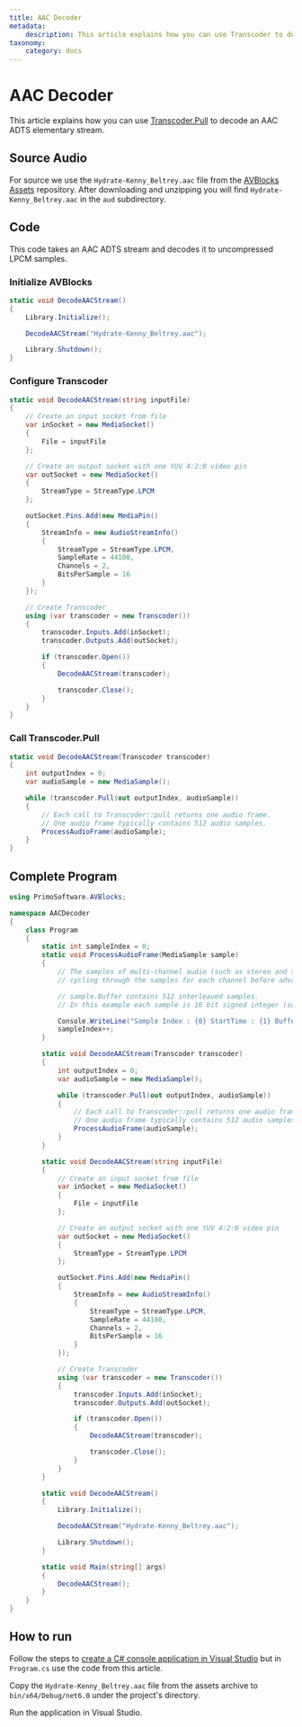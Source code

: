 ```yaml
---
title: AAC Decoder
metadata:
    description: This article explains how you can use Transcoder to decode an AAC ADTS elementary stream.
taxonomy:
    category: docs
---
```


# AAC Decoder

This article explains how you can use [Transcoder.Pull](https://doc.avblocks.com/net/latest/class_primo_software_1_1_a_v_blocks_1_1_transcoder.html#adcea55e196dc32689f98e91fa154a0eb) to decode an AAC ADTS elementary stream.

## Source Audio

For source we use the `Hydrate-Kenny_Beltrey.aac` file from the [AVBlocks Assets](https://github.com/avblocks/avblocks-assets/releases) repository. After downloading and unzipping you will find `Hydrate-Kenny_Beltrey.aac` in the `aud` subdirectory.

## Code

This code takes an AAC ADTS stream and decodes it to uncompressed LPCM samples.

### Initialize AVBlocks

``` csharp
static void DecodeAACStream()
{
    Library.Initialize();

    DecodeAACStream("Hydrate-Kenny_Beltrey.aac");

    Library.Shutdown();
}
```

### Configure Transcoder

``` csharp
static void DecodeAACStream(string inputFile)
{
    // Create an input socket from file
    var inSocket = new MediaSocket()
    {
        File = inputFile
    };

    // Create an output socket with one YUV 4:2:0 video pin
    var outSocket = new MediaSocket()
    {
        StreamType = StreamType.LPCM
    };

    outSocket.Pins.Add(new MediaPin()
    {
        StreamInfo = new AudioStreamInfo()
        {
            StreamType = StreamType.LPCM,
            SampleRate = 44100,
            Channels = 2,
            BitsPerSample = 16
        }
    });

    // Create Transcoder
    using (var transcoder = new Transcoder())
    {
        transcoder.Inputs.Add(inSocket);
        transcoder.Outputs.Add(outSocket);

        if (transcoder.Open())
        {
            DecodeAACStream(transcoder);

            transcoder.Close();
        }
    }
}
```

### Call Transcoder.Pull

``` csharp
static void DecodeAACStream(Transcoder transcoder)
{
    int outputIndex = 0;
    var audioSample = new MediaSample();

    while (transcoder.Pull(out outputIndex, audioSample))
    {
        // Each call to Transcoder::pull returns one audio frame. 
        // One audio frame typically contains 512 audio samples.  
        ProcessAudioFrame(audioSample);
    }
}
```

## Complete Program

``` csharp
using PrimoSoftware.AVBlocks;

namespace AACDecoder
{
    class Program
    {
        static int sampleIndex = 0;
        static void ProcessAudioFrame(MediaSample sample)
        {
            // The samples of multi-channel audio (such as stereo and surround) are stored by 
            // cycling through the samples for each channel before advancing to the next sample time

            // sample.Buffer contains 512 interleaved samples.
            // In this example each sample is 16 bit signed integer (so 1024 bytes total) 

            Console.WriteLine("Sample Index : {0} StartTime : {1} Buffer.Start : {2} Buffer.DataSize : {3}", sampleIndex, sample.StartTime, sample.Buffer.Start, sample.Buffer.DataSize);
            sampleIndex++;
        }

        static void DecodeAACStream(Transcoder transcoder)
        {
            int outputIndex = 0;
            var audioSample = new MediaSample();

            while (transcoder.Pull(out outputIndex, audioSample))
            {
                // Each call to Transcoder::pull returns one audio frame. 
                // One audio frame typically contains 512 audio samples.  
                ProcessAudioFrame(audioSample);
            }
        }

        static void DecodeAACStream(string inputFile)
        {
            // Create an input socket from file
            var inSocket = new MediaSocket()
            {
                File = inputFile
            };

            // Create an output socket with one YUV 4:2:0 video pin
            var outSocket = new MediaSocket()
            {
                StreamType = StreamType.LPCM
            };

            outSocket.Pins.Add(new MediaPin()
            {
                StreamInfo = new AudioStreamInfo()
                {
                    StreamType = StreamType.LPCM,
                    SampleRate = 44100,
                    Channels = 2,
                    BitsPerSample = 16
                }
            });

            // Create Transcoder
            using (var transcoder = new Transcoder())
            {
                transcoder.Inputs.Add(inSocket);
                transcoder.Outputs.Add(outSocket);

                if (transcoder.Open())
                {
                    DecodeAACStream(transcoder);

                    transcoder.Close();
                }
            }
        }

        static void DecodeAACStream()
        {
            Library.Initialize();

            DecodeAACStream("Hydrate-Kenny_Beltrey.aac");

            Library.Shutdown();
        }

        static void Main(string[] args)
        {
            DecodeAACStream();
        }
    }
}
```

## How to run

Follow the steps to [create a C# console application in Visual Studio](../getting-started-windows/create-a-c-sharp-console-app-in-visual-studio) but in `Program.cs` use the code from this article. 

Copy the `Hydrate-Kenny_Beltrey.aac` file from the assets archive to `bin/x64/Debug/net6.0` under the project's directory.

Run the application in Visual Studio.
